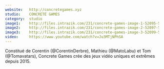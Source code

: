 ```yaml
---
website:   http://concretegames.xyz
studio:    CONCRETE GAMES
category:  studio
image1:    http://files.intrazik.com/231/concrete-games-image-1-52095-5017-20180409-152540.png
image2:    http://files.intrazik.com/231/concrete-games-image-2-52097-5017-20180409-152540.jpg
image3:    http://files.intrazik.com/231/concrete-games-image-3-52099-5017-20180409-152541.jpg
video:     https://www.youtube.com/watch?v=Ju3MTjNPhSA
---
```


Constitué de Corentin (@CorentinDerbre), Mathieu (@MatoLabu) et Tom (@Tomavatars), Concrete Games crée des jeux vidéo uniques et extrêmes depuis 2015.
